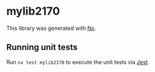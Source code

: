 # mylib2170

This library was generated with [Nx](https://nx.dev).

## Running unit tests

Run `nx test mylib2170` to execute the unit tests via [Jest](https://jestjs.io).
